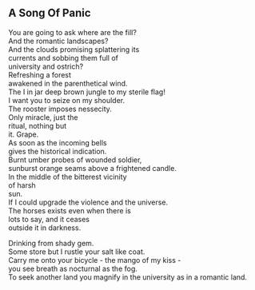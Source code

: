 A Song Of Panic
---------------
You are going to ask where are the fill?  
And the romantic landscapes?  
And the clouds promising splattering its  
currents and sobbing them full of  
university and ostrich?  
Refreshing a forest  
awakened in the parenthetical wind.  
The I in jar deep brown jungle to my sterile flag!  
I want you to seize on my shoulder.  
The rooster imposes nessecity.  
Only miracle, just the  
ritual, nothing but  
it. Grape.  
As soon as the incoming bells  
gives the historical indication.  
Burnt umber probes of wounded soldier,  
sunburst orange seams above a frightened candle.  
In the middle of the bitterest vicinity  
of harsh  
sun.  
If I could upgrade the violence and the universe.  
The horses exists even when there is  
lots to say, and it ceases  
outside it in darkness.  
  
Drinking from shady gem.  
Some store but I rustle your salt like coat.  
Carry me onto your bicycle - the mango of my kiss -  
you see breath as nocturnal as the fog.  
To seek another land you magnify in the university as in a romantic land.  
